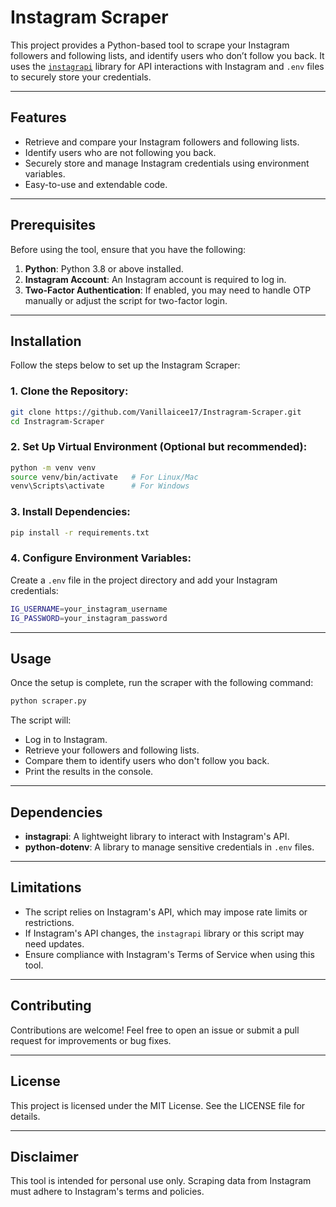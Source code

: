 # Instagram Scraper

This project provides a Python-based tool to scrape your Instagram followers and following lists, and identify users who don’t follow you back. It uses the [`instagrapi`](https://github.com/adw0rd/instagrapi) library for API interactions with Instagram and `.env` files to securely store your credentials.

---

## Features

- Retrieve and compare your Instagram followers and following lists.
- Identify users who are not following you back.
- Securely store and manage Instagram credentials using environment variables.
- Easy-to-use and extendable code.

---

## Prerequisites

Before using the tool, ensure that you have the following:

1. **Python**: Python 3.8 or above installed.
2. **Instagram Account**: An Instagram account is required to log in.
3. **Two-Factor Authentication**: If enabled, you may need to handle OTP manually or adjust the script for two-factor login.

---

## Installation

Follow the steps below to set up the Instagram Scraper:

### 1. Clone the Repository:

```bash
git clone https://github.com/Vanillaicee17/Instragram-Scraper.git
cd Instragram-Scraper
```

### 2. Set Up Virtual Environment (Optional but recommended):

```bash
python -m venv venv
source venv/bin/activate   # For Linux/Mac
venv\Scripts\activate      # For Windows
```

### 3. Install Dependencies:

```bash
pip install -r requirements.txt
```

### 4. Configure Environment Variables:

Create a `.env` file in the project directory and add your Instagram credentials:

```bash
IG_USERNAME=your_instagram_username
IG_PASSWORD=your_instagram_password
```

---

## Usage

Once the setup is complete, run the scraper with the following command:

```bash
python scraper.py
```

The script will:

- Log in to Instagram.
- Retrieve your followers and following lists.
- Compare them to identify users who don't follow you back.
- Print the results in the console.

---

## Dependencies

- **instagrapi**: A lightweight library to interact with Instagram's API.
- **python-dotenv**: A library to manage sensitive credentials in `.env` files.

---

## Limitations

- The script relies on Instagram's API, which may impose rate limits or restrictions.
- If Instagram's API changes, the `instagrapi` library or this script may need updates.
- Ensure compliance with Instagram's Terms of Service when using this tool.

---

## Contributing

Contributions are welcome! Feel free to open an issue or submit a pull request for improvements or bug fixes.

---

## License

This project is licensed under the MIT License. See the LICENSE file for details.

---

## Disclaimer

This tool is intended for personal use only. Scraping data from Instagram must adhere to Instagram's terms and policies.
